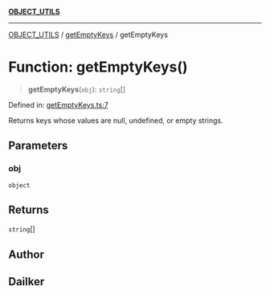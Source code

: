 [**OBJECT_UTILS**](../../README.md)

***

[OBJECT_UTILS](../../README.md) / [getEmptyKeys](../README.md) / getEmptyKeys

# Function: getEmptyKeys()

> **getEmptyKeys**(`obj`): `string`[]

Defined in: [getEmptyKeys.ts:7](https://github.com/dailker/everyutil/blob/bf8adc96ac84c1d33f18a4705d529c444472a677/src/object/getEmptyKeys.ts#L7)

Returns keys whose values are null, undefined, or empty strings.

## Parameters

### obj

`object`

## Returns

`string`[]

## Author

## Dailker
